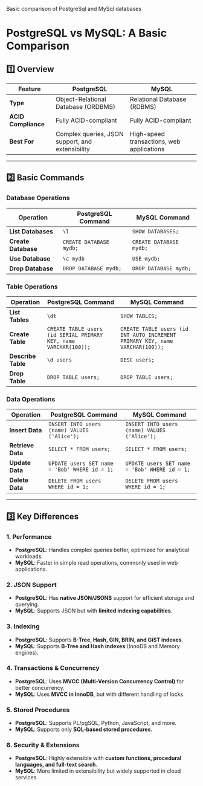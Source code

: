 Basic comparison of PostgreSql and MySql databases

# PostgreSQL vs MySQL: A Basic Comparison

## 1️⃣ Overview
| Feature        | PostgreSQL | MySQL |
|---------------|------------|--------|
| **Type**      | Object-Relational Database (ORDBMS) | Relational Database (RDBMS) |
| **ACID Compliance** | Fully ACID-compliant | Fully ACID-compliant |
| **Best For**  | Complex queries, JSON support, and extensibility | High-speed transactions, web applications |

---

## 2️⃣ Basic Commands

### **Database Operations**
| Operation | PostgreSQL Command | MySQL Command |
|-----------|-------------------|--------------|
| **List Databases** | `\l` | `SHOW DATABASES;` |
| **Create Database** | `CREATE DATABASE mydb;` | `CREATE DATABASE mydb;` |
| **Use Database** | `\c mydb` | `USE mydb;` |
| **Drop Database** | `DROP DATABASE mydb;` | `DROP DATABASE mydb;` |

### **Table Operations**
| Operation | PostgreSQL Command | MySQL Command |
|-----------|-------------------|--------------|
| **List Tables** | `\dt` | `SHOW TABLES;` |
| **Create Table** | `CREATE TABLE users (id SERIAL PRIMARY KEY, name VARCHAR(100));` | `CREATE TABLE users (id INT AUTO_INCREMENT PRIMARY KEY, name VARCHAR(100));` |
| **Describe Table** | `\d users` | `DESC users;` |
| **Drop Table** | `DROP TABLE users;` | `DROP TABLE users;` |

### **Data Operations**
| Operation | PostgreSQL Command | MySQL Command |
|-----------|-------------------|--------------|
| **Insert Data** | `INSERT INTO users (name) VALUES ('Alice');` | `INSERT INTO users (name) VALUES ('Alice');` |
| **Retrieve Data** | `SELECT * FROM users;` | `SELECT * FROM users;` |
| **Update Data** | `UPDATE users SET name = 'Bob' WHERE id = 1;` | `UPDATE users SET name = 'Bob' WHERE id = 1;` |
| **Delete Data** | `DELETE FROM users WHERE id = 1;` | `DELETE FROM users WHERE id = 1;` |

---

## 3️⃣ Key Differences

### **1. Performance**
- **PostgreSQL**: Handles complex queries better, optimized for analytical workloads.
- **MySQL**: Faster in simple read operations, commonly used in web applications.

### **2. JSON Support**
- **PostgreSQL**: Has **native JSON/JSONB** support for efficient storage and querying.
- **MySQL**: Supports JSON but with **limited indexing capabilities**.

### **3. Indexing**
- **PostgreSQL**: Supports **B-Tree, Hash, GIN, BRIN, and GiST indexes**.
- **MySQL**: Supports **B-Tree and Hash indexes** (InnoDB and Memory engines).

### **4. Transactions & Concurrency**
- **PostgreSQL**: Uses **MVCC (Multi-Version Concurrency Control)** for better concurrency.
- **MySQL**: Uses **MVCC in InnoDB**, but with different handling of locks.

### **5. Stored Procedures**
- **PostgreSQL**: Supports PL/pgSQL, Python, JavaScript, and more.
- **MySQL**: Supports only **SQL-based stored procedures**.

### **6. Security & Extensions**
- **PostgreSQL**: Highly extensible with **custom functions, procedural languages, and full-text search**.
- **MySQL**: More limited in extensibility but widely supported in cloud services.

